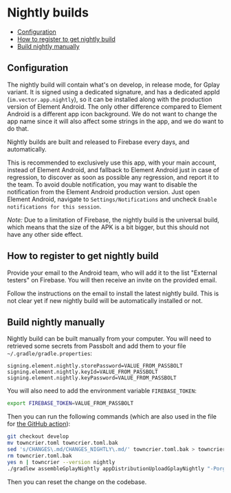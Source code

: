 # Nightly builds

<!--- TOC -->

* [Configuration](#configuration)
* [How to register to get nightly build](#how-to-register-to-get-nightly-build)
* [Build nightly manually](#build-nightly-manually)

<!--- END -->

## Configuration

The nightly build will contain what's on develop, in release mode, for Gplay variant. It is signed using a dedicated signature, and has a dedicated appId (`im.vector.app.nightly`), so it can be installed along with the production version of Element Android. The only other difference compared to Element Android is a different app icon background. We do not want to change the app name since it will also affect some strings in the app, and we do want to do that.

Nightly builds are built and released to Firebase every days, and automatically.

This is recommended to exclusively use this app, with your main account, instead of Element Android, and fallback to Element Android just in case of regression, to discover as soon as possible any regression, and report it to the team. To avoid double notification, you may want to disable the notification from the Element Android production version. Just open Element Android, navigate to `Settings/Notifications` and uncheck `Enable notifications for this session`.

*Note:* Due to a limitation of Firebase, the nightly build is the universal build, which means that the size of the APK is a bit bigger, but this should not have any other side effect.

## How to register to get nightly build

Provide your email to the Android team, who will add it to the list "External testers" on Firebase. You will then receive an invite on the provided email.

Follow the instructions on the email to install the latest nightly build. This is not clear yet if new nightly build will be automatically installed or not.

## Build nightly manually

Nightly build can be built manually from your computer. You will need to retrieved some secrets from Passbolt and add them to your file `~/.gradle/gradle.properties`:

```
signing.element.nightly.storePassword=VALUE_FROM_PASSBOLT
signing.element.nightly.keyId=VALUE_FROM_PASSBOLT
signing.element.nightly.keyPassword=VALUE_FROM_PASSBOLT
```

You will also need to add the environment variable `FIREBASE_TOKEN`:

```sh
export FIREBASE_TOKEN=VALUE_FROM_PASSBOLT
```

Then you can run the following commands (which are also used in the file for [the GitHub action](../.github/workflows/nightly.yml)):

```sh
git checkout develop
mv towncrier.toml towncrier.toml.bak
sed 's/CHANGES\.md/CHANGES_NIGHTLY\.md/' towncrier.toml.bak > towncrier.toml
rm towncrier.toml.bak
yes n | towncrier --version nightly
./gradlew assembleGplayNightly appDistributionUploadGplayNightly "-Porg.gradle.jvmargs=-XX:MaxRAM=7g -Xmx3g -XX:MaxMetaspaceSize=1g" -Porg.gradle.parallel=false --stacktrace
```

Then you can reset the change on the codebase.
